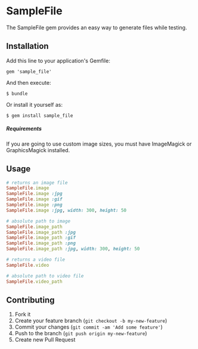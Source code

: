 # SampleFile

The SampleFile gem provides an easy way to generate files while testing.

## Installation

Add this line to your application's Gemfile:

    gem 'sample_file'

And then execute:

    $ bundle

Or install it yourself as:

    $ gem install sample_file
    
##### Requirements
    
If you are going to use custom image sizes, you must have ImageMagick or GraphicsMagick installed.

## Usage

```ruby
# returns an image file
SampleFile.image 
SampleFile.image :jpg
SampleFile.image :gif
SampleFile.image :png
SampleFile.image :jpg, width: 300, height: 50

# absolute path to image
SampleFile.image_path 
SampleFile.image_path :jpg
SampleFile.image_path :gif
SampleFile.image_path :png
SampleFile.image_path :jpg, width: 300, height: 50

# returns a video file
SampleFile.video

# absolute path to video file
SampleFile.video_path 

```

## Contributing

1. Fork it
2. Create your feature branch (`git checkout -b my-new-feature`)
3. Commit your changes (`git commit -am 'Add some feature'`)
4. Push to the branch (`git push origin my-new-feature`)
5. Create new Pull Request
